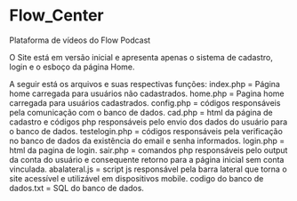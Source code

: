 # Flow_Center
Plataforma de vídeos do Flow Podcast

O Site está em versão inicial e apresenta apenas o sistema de cadastro, login e o esboço da página Home.

A seguir está os arquivos e suas respectivas funções:
index.php = Página home carregada para usuários não cadastrados.
home.php = Pagina home carregada para usuários cadastrados.
config.php = códigos responsáveis pela comunicação com o banco de dados.
cad.php = html da página de cadastro e códigos php responsáveis pelo envio dos dados do usuário para o banco de dados.
testelogin.php = códigos responsáveis pela verificação no banco de dados da existência do email e senha informados.
login.php = html da pagina de login.
sair.php = comandos php responsáveis pelo output da conta do usuário e consequente retorno para a página inicial sem conta vinculada.
abalateral.js = script js responsável pela barra lateral que torna o site acessível e utilizável em dispositivos mobile.
codigo do banco de dados.txt = SQL do banco de dados.


